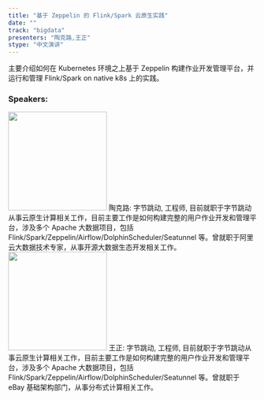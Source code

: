 ```yaml
---
title: "基于 Zeppelin 的 Flink/Spark 云原生实践"
date: "" 
track: "bigdata"
presenters: "陶克路,王正"
stype: "中文演讲"
---
```

主要介绍如何在 Kubernetes 环境之上基于 Zeppelin 构建作业开发管理平台，并运行和管理 Flink/Spark on native k8s 上的实践。
 ### Speakers: 
 <img src="images/speaker/1068.png" width="200" />
 陶克路: 字节跳动, 工程师, 目前就职于字节跳动从事云原生计算相关工作，目前主要工作是如何构建完整的用户作业开发和管理平台，涉及多个 Apache 大数据项目，包括 Flink/Spark/Zeppelin/Airflow/DolphinScheduler/Seatunnel 等。曾就职于阿里云大数据技术专家，从事开源大数据生态开发相关工作。
 <img src="images/speaker/1068_2.png" width="200" />
 王正: 字节跳动, 工程师, 目前就职于字节跳动从事云原生计算相关工作，目前主要工作是如何构建完整的用户作业开发和管理平台，涉及多个 Apache 大数据项目，包括 Flink/Spark/Zeppelin/Airflow/DolphinScheduler/Seatunnel 等。曾就职于 eBay 基础架构部门，从事分布式计算相关工作。
 